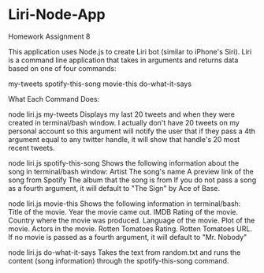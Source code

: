 # Liri-Node-App
Homework Assignment 8

This application uses Node.js to create Liri bot (similar to iPhone's Siri). Liri is a command line application that takes in arguments and returns data based on one of four commands:

my-tweets
spotify-this-song
movie-this
do-what-it-says

What Each Command Does:

node liri.js my-tweets
Displays my last 20 tweets and when they were created in terminal/bash window. I actually don't have 20 tweets on my personal account 
so this argument will notify the user that if they pass a 4th argument equal to any twitter handle, it will show that handle's 20 most 
recent tweets. 

node liri.js spotify-this-song <song name>
Shows the following information about the song in terminal/bash window:
Artist
The song's name
A preview link of the song from Spotify
The album that the song is from
If you do not pass a song as a fourth argument, it will default to "The Sign" by Ace of Base.

node liri.js movie-this <movie name>
Shows the following information in terminal/bash:
Title of the movie.
Year the movie came out.
IMDB Rating of the movie.
Country where the movie was produced.
Language of the movie.
Plot of the movie.
Actors in the movie.
Rotten Tomatoes Rating.
Rotten Tomatoes URL.
If no movie is passed as a fourth argument, it will default to "Mr. Nobody"

node liri.js do-what-it-says
Takes the text from random.txt and runs the content (song information) through the spotify-this-song command.



